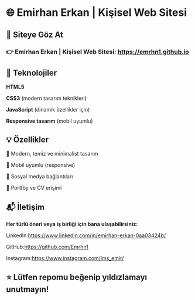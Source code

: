 # 🌐 Emirhan Erkan | Kişisel Web Sitesi 



## 🚀 Siteye Göz At
### 👉 Emirhan Erkan | Kişisel Web Sitesi: https://emrhn1.github.io

## 🔧 Teknolojiler
**HTML5**

**CSS3** (modern tasarım teknikleri)

**JavaScript** (dinamik özellikler için)

**Responsive tasarım** (mobil uyumlu)


## 💡 Özellikler
🌙 Modern, temiz ve minimalist tasarım

📱 Mobil uyumlu (responsive)

🔗 Sosyal medya bağlantıları

📄 Portföy ve CV erişimi

## 📬 İletişim
**Her türlü öneri veya iş birliği için bana ulaşabilirsiniz:**

LinkedIn:https://www.linkedin.com/in/emirhan-erkan-0aa03424b/

GitHub:https://github.com/Emrhn1

Instagram:https://www.instagram.com/lms_emir/




## ⭐️ **Lütfen repomu beğenip yıldızlamayı unutmayın!**
